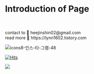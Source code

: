 
<h1 align> Introduction of Page </h1> <br>
<br>
contact to 📨 heejinshin02@gmail.com <br>
read more 👩 https://lynn1602.tistory.com <br>


![icons8-인스-타-그램-48](https://user-images.githubusercontent.com/86960303/220584157-8978fec4-5935-4fc2-a0fe-a6271166b84d.png)




[![Hits](https://hits.seeyoufarm.com/api/count/incr/badge.svg?url=https%3A%2F%2Fgithub.com%2Fheejinshin&count_bg=%2379C83D&title_bg=%23F5B217&icon=amazonaws.svg&icon_color=%23E7E7E7&title=hits&edge_flat=false)](https://hits.seeyoufarm.com)



<img src="https://img.shields.io/badge/flutter-02569B?style=for-the-badge&logo=flutter&logoColor=white">
<!--
**heejinshin/heejinshin** is a ✨ _special_ ✨ repository because its `README.md` (this file) appears on your GitHub profile.

Here are some ideas to get you started:

- 🔭 I’m currently working on ...
- 🌱 I’m currently learning ...
- 👯 I’m looking to collaborate on ...
- 🤔 I’m looking for help with ...
- 💬 Ask me about ...
- 📫 How to reach me: ...
- 😄 Pronouns: ...
- ⚡ Fun fact: ...
-->
